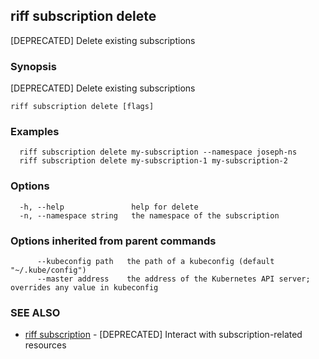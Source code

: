 ## riff subscription delete

[DEPRECATED] Delete existing subscriptions

### Synopsis

[DEPRECATED] Delete existing subscriptions

```
riff subscription delete [flags]
```

### Examples

```
  riff subscription delete my-subscription --namespace joseph-ns
  riff subscription delete my-subscription-1 my-subscription-2
```

### Options

```
  -h, --help               help for delete
  -n, --namespace string   the namespace of the subscription
```

### Options inherited from parent commands

```
      --kubeconfig path   the path of a kubeconfig (default "~/.kube/config")
      --master address    the address of the Kubernetes API server; overrides any value in kubeconfig
```

### SEE ALSO

* [riff subscription](riff_subscription.md)	 - [DEPRECATED] Interact with subscription-related resources

